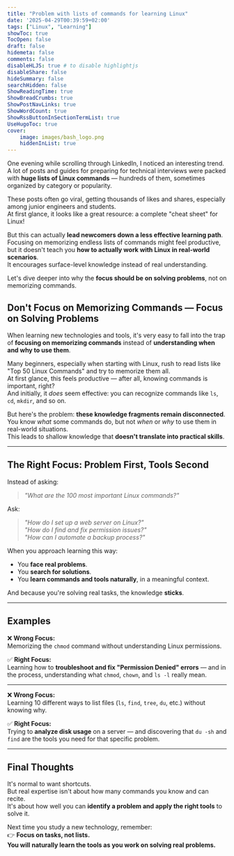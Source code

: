 ```yaml
---
title: "Problem with lists of commands for learning Linux"
date: '2025-04-29T00:39:59+02:00'
tags: ["Linux", "Learning"]
showToc: true
TocOpen: false
draft: false
hidemeta: false
comments: false
disableHLJS: true # to disable highlightjs
disableShare: false
hideSummary: false
searchHidden: false
ShowReadingTime: true
ShowBreadCrumbs: true
ShowPostNavLinks: true
ShowWordCount: true
ShowRssButtonInSectionTermList: true
UseHugoToc: true
cover:
    image: images/bash_logo.png
    hiddenInList: true
---
```


One evening while scrolling through LinkedIn, I noticed an interesting trend.  
A lot of posts and guides for preparing for technical interviews were packed with **huge lists of Linux commands** — hundreds of them, sometimes organized by category or popularity.

These posts often go viral, getting thousands of likes and shares, especially among junior engineers and students.  
At first glance, it looks like a great resource: a complete "cheat sheet" for Linux!

But this can actually **lead newcomers down a less effective learning path**.  
Focusing on memorizing endless lists of commands might feel productive, but it doesn't teach you **how to actually work with Linux in real-world scenarios**.  
It encourages surface-level knowledge instead of real understanding.

Let's dive deeper into why the **focus should be on solving problems**, not on memorizing commands.

## Don't Focus on Memorizing Commands — Focus on Solving Problems

When learning new technologies and tools, it's very easy to fall into the trap of **focusing on memorizing commands** instead of **understanding when and why to use them**.

Many beginners, especially when starting with Linux, rush to read lists like "Top 50 Linux Commands" and try to memorize them all.  
At first glance, this feels productive — after all, knowing commands is important, right?  
And initially, it *does* seem effective: you can recognize commands like `ls`, `cd`, `mkdir`, and so on.

But here's the problem: **these knowledge fragments remain disconnected**.  
You know *what* some commands do, but not *when* or *why* to use them in real-world situations.  
This leads to shallow knowledge that **doesn't translate into practical skills**.

---

## The Right Focus: Problem First, Tools Second

Instead of asking:
> *"What are the 100 most important Linux commands?"*

Ask:
> *"How do I set up a web server on Linux?"*  
> *"How do I find and fix permission issues?"*  
> *"How can I automate a backup process?"*

When you approach learning this way:
- You **face real problems**.
- You **search for solutions**.
- You **learn commands and tools naturally**, in a meaningful context.

And because you're solving real tasks, the knowledge **sticks**.

---

## Examples

❌ **Wrong Focus:**  
Memorizing the `chmod` command without understanding Linux permissions.

✅ **Right Focus:**  
Learning how to **troubleshoot and fix "Permission Denied" errors** — and in the process, understanding what `chmod`, `chown`, and `ls -l` really mean.

---

❌ **Wrong Focus:**  
Learning 10 different ways to list files (`ls`, `find`, `tree`, `du`, etc.) without knowing why.

✅ **Right Focus:**  
Trying to **analyze disk usage** on a server — and discovering that `du -sh` and `find` are the tools you need for that specific problem.

---

## Final Thoughts

It's normal to want shortcuts.  
But real expertise isn't about how many commands you know and can recite.  
It's about how well you can **identify a problem and apply the right tools** to solve it.

Next time you study a new technology, remember:  
👉 **Focus on tasks, not lists.  
You will naturally learn the tools as you work on solving real problems.**


